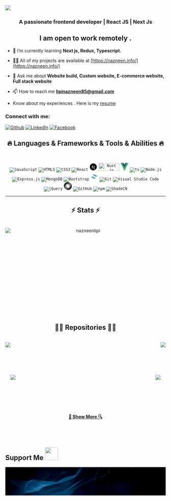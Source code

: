 
<img src="/banner.gif"/>


<h3 align="center">A passionate frontend developer | React JS | Next Js</h3>
<h2 align="center"> I am open to work remotely .</h2>



- 🌱 I’m currently learning **Next js, Redux, Typescript.**

- 👨‍💻 All of my projects are available at [https://nazneen.info/](https://nazneen.info/)

- 💬 Ask me about **Website build, Custom website, E-commerce website, Full stack website**

- 📫 How to reach me **lipinazneen85@gmail.com**
 
- Know about my experiences . Here is my  <a href="https://drive.google.com/file/d/1GdzYqU8mp8ECCRJWdngiiNhRuf-DQanb/view?usp=sharing" target="_blank">resume</a>

<h3 align="left">Connect with me:</h3>
<p align="left">
<p><a href="https://github.com/nazneenlipi" target="_blank"><img alt="Github" src="https://img.shields.io/badge/GitHub-%2312100E.svg?&style=for-the-badge&logo=Github&logoColor=white" /></a> <a href="https://www.linkedin.com/in/nazneenlipi/" target="_blank"><img alt="LinkedIn" src="https://img.shields.io/badge/linkedin-%230077B5.svg?&style=for-the-badge&logo=linkedin&logoColor=white" /></a> <a href="https://medium.com/@th.guibert" target="_blank"><a href="https://www.facebook.com/nazneen.sultana.39566905" title="Nazneen's Facebook Profile">
 <img alt="Facebook" src="https://img.shields.io/badge/Facebook-%231877F2.svg?&style=for-the-badge&logo=facebook&logoColor=white" />

</a>
</a>


<h2 align="center">🔥 Languages & Frameworks & Tools & Abilities 🔥</h2>
<br>
<p align="center">
<code><img title="JavaScript" height="25" src="https://cdn.jsdelivr.net/gh/devicons/devicon/icons/javascript/javascript-original.svg"></code>
<code><img title="HTML5" height="25" src="https://cdn.jsdelivr.net/gh/devicons/devicon/icons/html5/html5-original.svg"></code>
<code><img title="CSS3" height="25" src="https://cdn.jsdelivr.net/gh/devicons/devicon/icons/css3/css3-original.svg"></code>
<code><img title="React" height="25" src="https://cdn.jsdelivr.net/gh/devicons/devicon/icons/react/react-original.svg"></code>
  <code><img title="Next js" height="25" width="25"  src="/icon/next.png"></code>
 <code><img title="Nuxt js" height="25" width="65" src="/icon/nuxt1.png"></code>
 <code><img title="vue" height="25" src="/icon/vue.png"></code>
  <code><img title="ts" height="25" src="/icon/ts.png"></code>
<code><img title="Node.js" height="25" src="https://cdn.jsdelivr.net/gh/devicons/devicon/icons/nodejs/nodejs-original.svg"></code>
<code><img title="Express.js" height="25" src="https://cdn.jsdelivr.net/gh/devicons/devicon/icons/express/express-original.svg"></code>
<code><img title="MongoDB" height="25" src="https://cdn.jsdelivr.net/gh/devicons/devicon/icons/mongodb/mongodb-original.svg"></code>
<code><img title="Bootstrap" height="25" src="https://cdn.jsdelivr.net/gh/devicons/devicon/icons/bootstrap/bootstrap-original.svg"></code>
<code><img title="Tailwind CSS" height="25" src="/icon/tailwind.png"></code>
<code><img title="Git" height="25" src="https://cdn.jsdelivr.net/gh/devicons/devicon/icons/git/git-original.svg"></code>
<code><img title="Visual Studio Code" height="25" src="https://cdn.jsdelivr.net/gh/devicons/devicon/icons/vscode/vscode-original.svg"></code>
<code><img title="jQuery" height="25" src="https://cdn.jsdelivr.net/gh/devicons/devicon/icons/jquery/jquery-original.svg"></code>
<code><img title="JSON" height="25" src="https://raw.githubusercontent.com/github/explore/main/topics/json/json.png"></code>
<code><img title="GitHub" height="25" src="https://cdn.jsdelivr.net/gh/devicons/devicon/icons/github/github-original.svg"></code>
<code><img title="npm" height="25" src="https://cdn.jsdelivr.net/gh/devicons/devicon/icons/npm/npm-original-wordmark.svg"></code>
<code><img title="ShadeCN" height="25" src="https://avatars.githubusercontent.com/u/70966233?s=200&v=4"></code>

</p>
<hr>

<h2 align="center">⚡ Stats ⚡</h2>
<br>
  <div align=center >
   <a href="https://github.com/denvercoder1/github-readme-streak-stats" title="Go to Source">
      <img align="left" width=990 height="300" src="https://streak-stats.demolab.com?user=nazneenlipi&theme=dark&hide_border=true&stroke=19A4EB&ring=15A9EB" alt="nazneenlipi" />
    </a>
  </div>
<br>
<br>
<hr>
<br><br><br><br><br><br><br><br><br><br><br>


<h2 align="center" >👨‍💻 Repositories 👨‍💻</h2>
<br>
<div width="100%" align="center">
<a align="left" href="https://github.com/nazneenlipi/Camp-aid" title="Camp-aid">
  <img align="left" height="115" src="https://github-readme-stats.vercel.app/api/pin/?username=nazneenlipi&repo=Camp-aid&theme=react&border_color=61dafb&border_radius=10">
  
</a>




<a align="right" href="https://github.com/nazneenlipi/Nourish-hub" title="Hotel Booking Application">
  <img align="right" height="115" src="https://github-readme-stats.vercel.app/api/pin/?username=nazneenlipi&repo=Nourish-hub&theme=react&border_color=61dafb&border_radius=10&description=Hotel%20Booking%20Application">
</a>


</div>
<br/><br/><br/><br/><br/><br/>
<div width="100%" align="center">
 <a align="left" href="https://github.com/nazneenlipi/textile-art-craft" title="Textile Art Craft">
  <img align="left" height="115" src="https://github-readme-stats.vercel.app/api/pin/?username=nazneenlipi&repo=textile-art-craft&theme=react&border_color=61dafb&border_radius=10">
</a>

<a align="right" href="https://github.com/nazneenlipi/FurnitureShop-client" title="E-commerce">
  <img align="right" height="115" src="https://github-readme-stats.vercel.app/api/pin/?username=nazneenlipi&repo=Real-estate&theme=react&border_color=61dafb&border_radius=10">
</a>

</div>
<br/><br/><br/><br/><br/><br/>

<h4 align="center">
  <a href="https://github.com/nazneenlipi?tab=repositories" title="Show Repositories">🔎 Show More 🔍</a>
</h4>

<br/><br/>

<h2>Support Me <img src = "https://media2.giphy.com/media/RJgjFf46V4KVa1l42A/giphy.gif?cid=ecf05e47a0n3gi1bfqntqmob8g9aid1oyj2wr3ds3mg700bl&rid=giphy.gif" width="40px" height="40px"></h2>  


<img width="900" src="/footer.gif"/>



